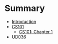 # Summary

* [Introduction](README.md)
* [CS101](CS101/README.md)
  * [CS101: Chapter 1](CS101/CS101-1.md)
* [UD036](ud036.md)

